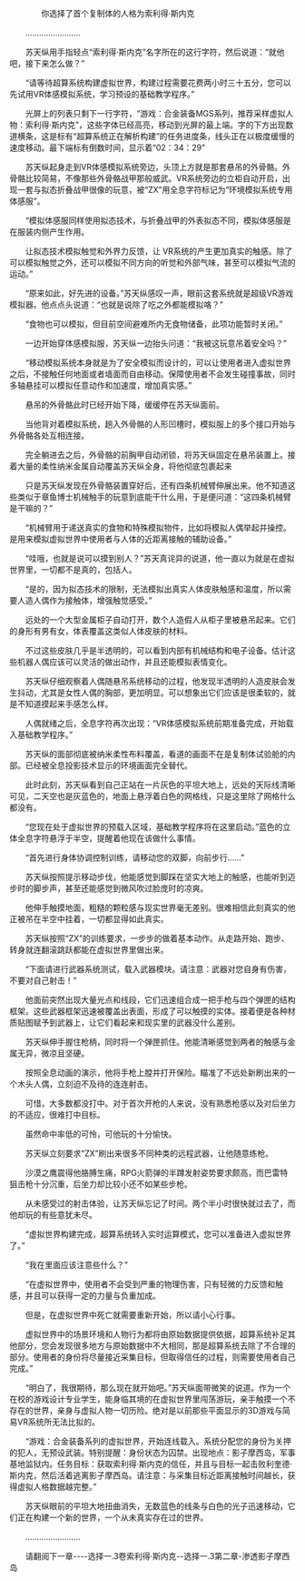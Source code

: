 <div class="read-content j_readContent" id="">
                <p>　　　　你选择了首个复制体的人格为索利得·斯内克<p>　　……………………<p>　　苏天纵用手指轻点“索利得·斯内克”名字所在的这行字符，然后说道：“就他吧，接下来怎么做？”<p>　　“请等待超算系统构建虚拟世界，构建过程需要花费两小时三十五分，您可以先试用VR体感模拟系统，学习预设的基础教学程序。”<p>　　光屏上的列表只剩下一行字符，“游戏：合金装备MGS系列，推荐采样虚拟人物：索利得·斯内克”，这些字体已经高亮，移动到光屏的最上端。字的下方出现数道横条，这是标有“超算系统正在解析构建”的任务进度条，线头正在以极度缓慢的速度移动。最下端标有倒数时间，显示着“02：34：29”<p>　　苏天纵起身走到VR体感模拟系统旁边，头顶上方就是那套悬吊的外骨骼。外骨骼比较简易，不像那些外骨骼战甲那般威武。VR系统旁边的立柜自动开启，出现一套与拟态折叠战甲很像的玩意，被“ZX”用全息字符标记为“环境模拟系统专用体感服”。<p>　　“模拟体感服同样使用拟态技术，与折叠战甲的外表拟态不同，模拟体感服是在服装内侧产生作用。<p>　　让拟态技术模拟触觉和外界力反馈，让 VR系统的产生更加真实的触感。除了可以模拟触觉之外，还可以模拟不同方向的听觉和外部气味，甚至可以模拟气流的运动。”<p>　　“原来如此，好先进的设备。”苏天纵感叹一声，眼前这套系统就是超级VR游戏模拟器。他点点头说道：“也就是说除了吃之外都能模拟咯？”<p>　　“食物也可以模拟，但目前空间避难所内无食物储备，此项功能暂时关闭。”<p>　　一边开始穿体感模拟服，苏天纵一边抬头问道：“我被这玩意吊着安全吗？”<p>　　“移动模拟系统本身就是为了安全模拟而设计的，可以让使用者进入虚拟世界之后，不接触任何地面或者墙面而自由移动。保障使用者不会发生碰撞事故，同时多轴悬挂可以模拟任意动作和加速度，增加真实感。”<p>　　悬吊的外骨骼此时已经开始下降，缓缓停在苏天纵面前。<p>　　当他背对着模拟系统，趟入外骨骼的人形凹槽时，模拟服上的多个接口开始与外骨骼各处互相连接。<p>　　完全躺进去之后，外骨骼的前胸甲自动闭锁，将苏天纵固定在悬吊装置上。接着大量的柔性纳米金属自动覆盖苏天纵全身，将他彻底包裹起来<p>　　只是苏天纵发现在外骨骼装置穿好后，还有四条机械臂伸展出来。他不知道这些类似于章鱼博士机械触手的玩意到底能干什么用，于是便问道：“这四条机械臂是干嘛的？”<p>　　“机械臂用于递送真实的食物和特殊模拟物件，比如将模拟人偶举起并操控。是用来模拟虚拟世界中使用者与人体的近距离接触的辅助设备。”<p>　　“哇哦，也就是说可以摸到别人？”苏天真诧异的说道，他一直以为就是在虚拟世界里，一切都不是真的，包括人。<p>　　“是的，因为拟态技术的限制，无法模拟出真实人体皮肤触感和温度，所以需要人造人偶作为接触体，增强触觉感受。”<p>　　远处的一个大型金属柜子自动打开，数个人造假人从柜子里被悬吊起来。它们的身形有男有女，体表覆盖这类似人体皮肤的材料。<p>　　不过这些皮肤几乎是半透明的，可以看到内部有机械结构和电子设备。估计这些机器人偶应该可以灵活的做出动作，并且还能模拟表情变化。<p>　　苏天纵仔细观察着人偶随悬吊系统移动的过程，他发现半透明的人造皮肤会发生抖动，尤其是女性人偶的胸部，更加明显。可以想象出它们应该是很柔软的，就是不知道摸起来手感怎么样。<p>　　人偶就绪之后，全息字符再次出现：“VR体感模拟系统前期准备完成，开始载入基础教学程序。”<p>　　苏天纵的面部彻底被纳米柔性布料覆盖，看道的画面不在是复制体试验舱的内部。已经被全息投影技术显示的环境画面完全替代。<p>　　此时此刻，苏天纵看到自己正站在一片灰色的平坦大地上，远处的天际线清晰可见，二天空也是灰蓝色的，地面上悬浮着白色的网格线，只是这里除了网格什么都没有。<p>　　“您现在处于虚拟世界的预载入区域，基础教学程序将在这里启动。”蓝色的立体全息字符悬浮于半空，提醒着他现在该做什么事情。<p>　　“首先进行身体协调控制训练，请移动您的双脚，向前步行……”<p>　　苏天纵按照提示移动步伐，他能感觉到脚踩在坚实大地上的触感，也能听到迈步时的脚步声，甚至还能感觉到微风吹过脸庞时的凉爽。<p>　　他伸手触摸地面，粗糙的颗粒感与现实世界毫无差别。很难相信此刻真实的他正被吊在半空中挂着，一切都显得如此真实。<p>　　苏天纵按照“ZX”的训练要求，一步步的做着基本动作。从走路开始、跑步、转身就连翻滚跳跃都能在虚拟世界里做出来。<p>　　“下面请进行武器系统测试，载入武器模块。请注意：武器对您自身有伤害，不要对自己射击！”<p>　　他面前突然出现大量光点和线段，它们迅速组合成一把手枪与四个弹匣的结构框架。这些武器框架迅速被覆盖出表面，形成了可以触摸的实体。接着便是各种材质贴图赋予到武器上，让它们看起来和现实里的武器没什么差别。<p>　　苏天纵伸手握住枪柄，同时将一个弹匣抓住。他能清晰感觉到两者的触感与金属无异，微凉且坚硬。<p>　　按照全息动画的演示，他将手枪上膛并打开保险。瞄准了不远处新刷出来的一个木头人偶，立刻迫不及待的连连射击。<p>　　可惜，大多数都没打中。对于首次开枪的人来说，没有熟悉枪感以及对后坐力的不适应，很难打中目标。<p>　　虽然命中率低的可怜，可他玩的十分愉快。<p>　　苏天纵立刻要求“ZX”刷出来很多不同种类的远程武器，让他随意练枪。<p>　　沙漠之鹰震得他胳膊生痛，RPG火箭弹的半蹲发射姿势要求颇高，而巴雷特狙击枪十分沉重，后坐力却比较小还不如某些步枪。<p>　　从未感受过的射击体验，让苏天纵忘记了时间。两个半小时很快就过去了，而他却玩的有些意犹未尽。<p>　　“虚拟世界构建完成，超算系统转入实时运算模式，您可以准备进入虚拟世界了。”<p>　　“我在里面应该注意些什么？”<p>　　“在虚拟世界中，使用者不会受到严重的物理伤害，只有轻微的力反馈和触感，并且可以获得一定的力量与负重加成。<p>　　但是，在虚拟世界中死亡就需要重新开始，所以请小心行事。<p>　　虚拟世界中的场景环境和人物行为都将由原始数据提供依据，超算系统补足其他部分，您会发现很多地方与原始数据中不大相同，那是超算系统去除了不合理的部分。使用者的身份将尽量接近采集目标，但取得信任的过程，则需要使用者自己完成。”<p>　　“明白了，我很期待，那么现在就开始吧。”苏天纵面带微笑的说道。作为一个在校的游戏设计专业学生，能身临其境的在虚拟世界里闯荡游玩，亲手触摸一个不存在的世界，亲身与虚拟人物一切历险。绝对是以前那些平面显示的3D游戏与简易VR系统所无法比拟的。<p>　　“游戏：合金装备系列的虚拟世界，开始连线载入。系统分配您的身份为关押的犯人，无预设武装。特别提醒：身份状态为囚禁。出现地点：影子摩西岛，军事基地监狱内。任务目标：获取索利得·斯内克的信任，并且与目标一起击败利奎德·斯内克，然后活着逃离影子摩西岛。请注意：与采集目标近距离接触时间越长，获得虚拟人格数据越完整。”<p>　　苏天纵眼前的平坦大地扭曲消失，无数蓝色的线条与白色的光子迅速移动，它们正在构建一个新的世界，一个从未真实存在过的世界。<p>　　……………………<p>　　请翻阅下一章----选择一.3卷索利得·斯内克--选择一.3第二章-渗透影子摩西岛<p> 
            </div>